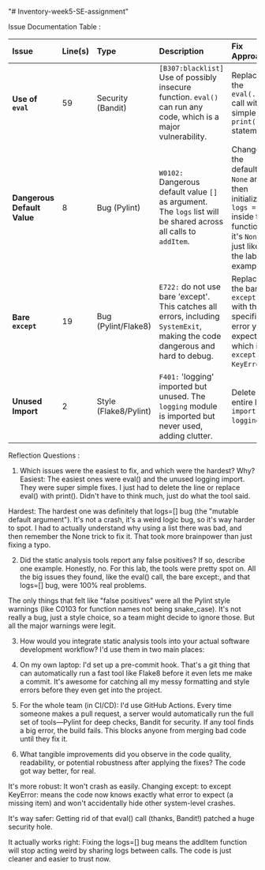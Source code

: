"# Inventory-week5-SE-assignment" 


Issue Documentation Table :

| Issue | Line(s) | Type | Description | Fix Approach |
| :--- | :--- | :--- | :--- | :--- |
| **Use of `eval`** | 59 | Security (Bandit) | `[B307:blacklist]` Use of possibly insecure function. `eval()` can run any code, which is a major vulnerability. | Replace the `eval(...)` call with a simple `print()` statement. |
| **Dangerous Default Value** | 8 | Bug (Pylint) | `W0102:` Dangerous default value `[]` as argument. The `logs` list will be shared across all calls to `addItem`. | Change the default to `None` and then initialize `logs = []` inside the function if it's `None`, just like the lab example. |
| **Bare `except`** | 19 | Bug (Pylint/Flake8) | `E722:` do not use bare 'except'. This catches all errors, including `SystemExit`, making the code dangerous and hard to debug. | Replace the bare `except:` with the specific error you expect, which is `except KeyError:`. |
| **Unused Import** | 2 | Style (Flake8/Pylint) | `F401:` 'logging' imported but unused. The `logging` module is imported but never used, adding clutter. | Delete the entire line `import logging`. |




Reflection Questions :

1. Which issues were the easiest to fix, and which were the hardest? Why?
Easiest: The easiest ones were eval() and the unused logging import. They were super simple fixes. I just had to delete the line or replace eval() with print(). Didn't have to think much, just do what the tool said.

Hardest: The hardest one was definitely that logs=[] bug (the "mutable default argument"). It's not a crash, it's a weird logic bug, so it's way harder to spot. I had to actually understand why using a list there was bad, and then remember the None trick to fix it. That took more brainpower than just fixing a typo.

2. Did the static analysis tools report any false positives? If so, describe one example.
Honestly, no. For this lab, the tools were pretty spot on. All the big issues they found, like the eval() call, the bare except:, and that logs=[] bug, were 100% real problems.

The only things that felt like "false positives" were all the Pylint style warnings (like C0103 for function names not being snake_case). It's not really a bug, just a style choice, so a team might decide to ignore those. But all the major warnings were legit.

3. How would you integrate static analysis tools into your actual software development workflow?
I'd use them in two main places:

1. On my own laptop: I'd set up a pre-commit hook. That's a git thing that can automatically run a fast tool like Flake8 before it even lets me make a commit. It's awesome for catching all my messy formatting and style errors before they even get into the project.

2. For the whole team (in CI/CD): I'd use GitHub Actions. Every time someone makes a pull request, a server would automatically run the full set of tools—Pylint for deep checks, Bandit for security. If any tool finds a big error, the build fails. This blocks anyone from merging bad code until they fix it.

4. What tangible improvements did you observe in the code quality, readability, or potential robustness after applying the fixes?
The code got way better, for real.

It's more robust: It won't crash as easily. Changing except: to except KeyError: means the code now knows exactly what error to expect (a missing item) and won't accidentally hide other system-level crashes.

It's way safer: Getting rid of that eval() call (thanks, Bandit!) patched a huge security hole.

It actually works right: Fixing the logs=[] bug means the addItem function will stop acting weird by sharing logs between calls. The code is just cleaner and easier to trust now.
